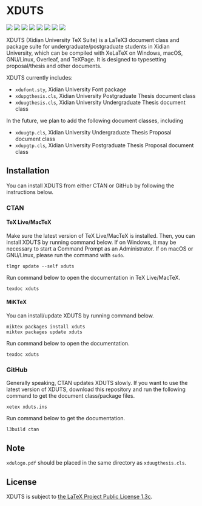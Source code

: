 # XDUTS

[![](https://img.shields.io/ctan/v/xduts)](https://www.ctan.org/pkg/xduts) [![](https://img.shields.io/github/v/tag/note286/xduts)](https://github.com/note286/xduts/tags) [![](https://img.shields.io/github/license/note286/xduts)](https://github.com/note286/xduts/blob/main/LICENSE) [![](https://img.shields.io/github/stars/note286/xduts)](https://github.com/note286/xduts) [![](https://img.shields.io/github/discussions/note286/xduts)](https://github.com/note286/xduts/discussions) [![](https://img.shields.io/github/issues/note286/xduts)](https://github.com/note286/xduts/issues?q=is%3Aopen+is%3Aissue) [![](https://img.shields.io/github/issues-closed/note286/xduts)](https://github.com/note286/xduts/issues?q=is%3Aissue+is%3Aclosed) [![](https://img.shields.io/github/commit-activity/m/note286/xduts)](https://github.com/note286/xduts/commits/main)

XDUTS (Xidian University TeX Suite) is a LaTeX3 document class and package suite for undergraduate/postgraduate students in Xidian University, which can be compiled with XeLaTeX on Windows, macOS, GNU/Linux, Overleaf, and TeXPage. It is designed to typesetting proposal/thesis and other documents.

XDUTS currently includes:

- `xdufont.sty`, Xidian University Font package
- `xdupgthesis.cls`, Xidian University Postgraduate Thesis document class
- `xduugthesis.cls`, Xidian University Undergraduate Thesis document class

In the future, we plan to add the following document classes, including 

- `xduugtp.cls`, Xidian University Undergraduate Thesis Proposal document class
- `xdupgtp.cls`, Xidian University Postgraduate Thesis Proposal document class

## Installation

You can install XDUTS from either CTAN or GitHub by following the instructions below. 

### CTAN

#### TeX Live/MacTeX

Make sure the latest version of TeX Live/MacTeX is installed. Then, you can install XDUTS by running command below. If on Windows, it may be necessary to start a Command Prompt as an Administrator. If on macOS or GNU/Linux, please run the command with `sudo`.

```shell
tlmgr update --self xduts
```

Run command below to open the documentation in TeX Live/MacTeX.

```shell
texdoc xduts
```

#### MiKTeX

You can install/update XDUTS by running command below.

```shell
miktex packages install xduts
miktex packages update xduts
```

Run command below to open the documentation.

```shell
texdoc xduts
```

### GitHub

Generally speaking, CTAN updates XDUTS slowly. If you want to use the latest version of XDUTS, download this repository and run the following command to get the document class/package files.

```shell
xetex xduts.ins
```

Run command below to get the documentation.

```shell
l3build ctan
```

## Note

`xdulogo.pdf` should be placed in the same directory as `xduugthesis.cls`.

## License

XDUTS is subject to [the LaTeX Project Public License 1.3c](https://ctan.org/license/lppl1.3).
